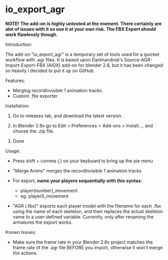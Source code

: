 # io_export_agr

**NOTE! The add-on is highly untested at the moment. There certainly are alot of issues with it so use it at your own risk. The FBX Export should work flawlessly though.**

Introduction:

The add-on "io_export_agr" is a temporary set of tools used for a quicker workflow with .agr files. It is based upon Darkhandrob's Source-AGR-Import-Export-FBX (AIOX) add-on for blender 2.8, but it has been changed so heavily i decided to put it up on GitHub.

Features:

- Merging recordInvisible 1 animation tracks
- Custom .fbx exporter

Installation:

1. Go to releases tab, and download the latest version.

2. In Blender 2.8x go to Edit > Preferences > Add-ons > Install..., and choose the .zip file.

3. Done

Usage:
- Press shift + comma (,) on your keyboard to bring up the pie menu
- "Merge Anims" merges the recordInvisible 1 animation tracks
- For export, **name your players sequentially with this syntax**:

  - player(number)_movement
  - eg. player0_movement

- "AGR (.fbx)" exports each player model with the filename for each .fbx using the name of each skeleton, and then replaces the actual skeleton name to a user-defined variable. Currently, only after renaming the armatures the export works.

Known Issues:
- Make sure the frame rate in your Blender 2.8x project matches the frame rate of the .agr file BEFORE you import, otherwise it won't merge the actions.
